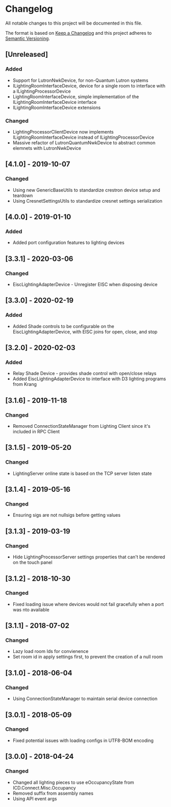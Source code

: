 # Changelog
All notable changes to this project will be documented in this file.

The format is based on [Keep a Changelog](http://keepachangelog.com/en/1.0.0/)
and this project adheres to [Semantic Versioning](http://semver.org/spec/v2.0.0.html).

## [Unreleased]
### Added
 - Support for LutronNwkDevice, for non-Quantum Lutron systems
 - ILightingRoomInterfaceDevice, device for a single room to interface with a ILightingProcessorDevice
 - LightingRoomInterfaceDevice, simple implementation of the ILightingRoomInterfaceDevice interface
 - ILightingRoomInterfaceDevice extensions
 
### Changed
 - LightingProcessorClientDevice now implements ILightingRoomInterfaceDevice instead of ILightingProcessorDevice
 - Massive refactor of LutronQuantumNwkDevice to abstract common elemnets with LutronNwkDevice

## [4.1.0] - 2019-10-07
### Changed
 - Using new GenericBaseUtils to standardize crestron device setup and teardown
 - Using CresnetSettingsUtils to standardize cresnet settings serialization

## [4.0.0] - 2019-01-10
### Added
 - Added port configuration features to lighting devices

## [3.3.1] - 2020-03-06
### Changed
 - EiscLightingAdapterDevice - Unregister EISC when disposing device

## [3.3.0] - 2020-02-19
### Added
 - Added Shade controls to be configurable on the EiscLightingAdapterDevice, with EISC joins for open, close, and stop

## [3.2.0] - 2020-02-03
### Added
 - Relay Shade Device - provides shade control with open/close relays
 - Added EiscLightingAdapterDevice to interface with D3 lighting programs from Krang

## [3.1.6] - 2019-11-18
### Changed
 - Removed ConnectionStateManager from Lighting Client since it's included in RPC Client

## [3.1.5] - 2019-05-20
### Changed
 - LightingServer online state is based on the TCP server listen state

## [3.1.4] - 2019-05-16
### Changed
 - Ensuring sigs are not nullsigs before getting values

## [3.1.3] - 2019-03-19
### Changed
 - Hide LightingProcessorServer settings properties that can't be rendered on the touch panel

## [3.1.2] - 2018-10-30
### Changed
 - Fixed loading issue where devices would not fail gracefully when a port was nto available

## [3.1.1] - 2018-07-02
### Changed
 - Lazy load room Ids for convienence
 - Set room id in apply settings first, to prevent the creation of a null room

## [3.1.0] - 2018-06-04
### Changed
 - Using ConnectionStateManager to maintain serial device connection

## [3.0.1] - 2018-05-09
### Changed
 - Fixed potential issues with loading configs in UTF8-BOM encoding

## [3.0.0] - 2018-04-24
### Changed
 - Changed all lighting pieces to use eOccupancyState from ICD.Connect.Misc.Occupancy
 - Removed suffix from assembly names
 - Using API event args
